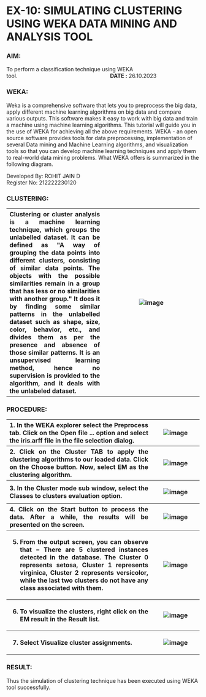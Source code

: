 # EX-10: SIMULATING CLUSTERING USING WEKA DATA MINING AND ANALYSIS TOOL
### AIM:
To perform a classification technique using WEKA tool.&emsp;&emsp;&emsp;&emsp;&emsp;&emsp;&emsp;&emsp;&emsp;&emsp;&emsp;&emsp;&emsp;&emsp;&emsp;&emsp;&emsp;   **DATE :** 26.10.2023  
### WEKA:
Weka is a comprehensive software that lets you to preprocess the big data, apply different machine learning algorithms on big data and compare various outputs. This software makes it easy to work with big data and train a machine using machine learning algorithms. This tutorial will guide you in the use of WEKA for achieving all the above requirements.
WEKA - an open source software provides tools for data preprocessing, implementation of several Data mining and Machine Learning algorithms, and visualization tools so that you can develop machine learning techniques and apply them to real-world data mining problems. What WEKA offers is summarized in the following diagram.

<div align=justify>
	Developed By: ROHIT JAIN D<br>
  Register No: 212222230120
</div>

### CLUSTERING:
<table>
<tr>
<th width=50%>
<div align=justify>
Clustering or cluster analysis is a machine learning technique, which groups the unlabelled dataset. It can be defined as "A way of grouping the data points into different clusters, consisting of similar data points. The objects with the possible similarities remain in a group that has less or no similarities with another group." It does it by finding some similar patterns in the unlabelled dataset such as shape, size, color, behavior, etc., and divides them as per the presence and absence of those similar patterns. It is an unsupervised learning method, hence no supervision is provided to the algorithm, and it deals with the unlabeled dataset.
</th>
<th>

   ![image](https://github.com/dineshgl/EX-9-Simulating-Classification-using-WEKA-Tool/assets/143793356/c3702dff-f72d-4ba1-9cca-eb444358ab21)
</th>
</tr>
</table>


### PROCEDURE:

<table>
<tr>
 <th width=75%> <div align=justify>
1. In the WEKA explorer select the Preprocess tab. Click on the Open file ... option and select the iris.arff file in the file selection dialog.
</th>
<th>

  ![image](https://github.com/dineshgl/EX-10-Simulating-Clustering-using-WEKA-Data-mining-and-Analysis-Tool/assets/143793356/bd6df0b2-51db-4cee-a6f7-33152b2aac12)
</th>
</tr>
<tr>
 <th width=75%> <div align=justify>
 2. Click on the Cluster TAB to apply the clustering algorithms to our loaded data. Click on the Choose button. Now, select EM as the clustering algorithm.
</th>
<th>

  ![image](https://github.com/dineshgl/EX-10-Simulating-Clustering-using-WEKA-Data-mining-and-Analysis-Tool/assets/143793356/34796748-9934-4cf0-9ce9-9b8204adb904)
</th>
</tr>
<tr>
 <th width=75%> <div align=justify>
 3. In the Cluster mode sub window, select the Classes to clusters evaluation option.  
</th>
<th>
	
  ![image](https://github.com/dineshgl/EX-10-Simulating-Clustering-using-WEKA-Data-mining-and-Analysis-Tool/assets/143793356/658892f7-e190-4264-a5ae-175bb6e64a2b)
</th>
</tr>
<tr>
 <th width=75%> <div align=justify>
 4. Click on the Start button to process the data. After a while, the results will be presented on the screen.     
</th>
<th>

![image](https://github.com/dineshgl/EX-10-Simulating-Clustering-using-WEKA-Data-mining-and-Analysis-Tool/assets/143793356/a9b44cbc-15db-4821-8dc7-7a22cd5999a4)
</th>
</tr>
<tr>
 <th width=75%> <div align=justify>

5. From the output screen, you can observe that − There are 5 clustered instances detected in the database. The **Cluster 0 represents setosa**, **Cluster 1 represents virginica**, **Cluster 2 represents versicolor**, while the last two clusters do not have any class associated with them.	  
</th>
<th>

  ![image](https://github.com/dineshgl/EX-10-Simulating-Clustering-using-WEKA-Data-mining-and-Analysis-Tool/assets/143793356/5e2ee384-d8fc-45c3-ac20-fb716fd8cf5b)

</th>
</tr>
<tr>
 <th width=75%> <div align=justify>

6. To visualize the clusters, right click on the EM result in the Result list.
</th>
<th>

  ![image](https://github.com/dineshgl/EX-10-Simulating-Clustering-using-WEKA-Data-mining-and-Analysis-Tool/assets/143793356/4078b056-ad78-4f6d-b86c-a1dc8e8b9f9e)
</th>
</tr>
<tr>
 <th width=75%> <div align=justify>

7. Select Visualize cluster assignments.
</th>
<th>

  ![image](https://github.com/dineshgl/EX-10-Simulating-Clustering-using-WEKA-Data-mining-and-Analysis-Tool/assets/143793356/b28a21b1-4965-412f-8ac2-b8cdc079b703)
</th>
</tr>
</table>

### RESULT:
Thus the simulation of clustering technique has been executed using WEKA tool successfully.

